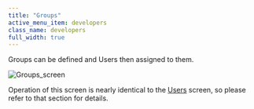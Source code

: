 ```yaml
---
title: "Groups"
active_menu_item: developers
class_name: developers
full_width: true
---
```



Groups can be defined and Users then assigned to them.

![Groups\_screen](/img/docs/groups_screen.zoom46.png)

Operation of this screen is nearly identical to the [Users](/developers/documentation/product-guide/the-console/console-tabs/more/users-groups/users) screen, so please refer to that section for details.


